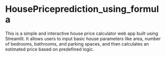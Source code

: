 # HousePriceprediction_using_formula

This is a simple and interactive house price calculator web app built using Streamlit. It allows users to input basic house parameters like area, number of bedrooms, bathrooms, and parking spaces, and then calculates an estimated price based on predefined logic.



